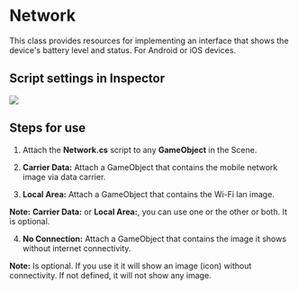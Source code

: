 # Network
This class provides resources for implementing an interface that shows the device's battery level and status.
For Android or iOS devices.

## Script settings in Inspector
<img src="../master/Example.png">

## Steps for use
1. Attach the **Network.cs** script to any **GameObject** in the Scene.

2. **Carrier Data:** Attach a GameObject that contains the mobile network image via data carrier.

3. **Local Area:** Attach a GameObject that contains the Wi-Fi lan image.

**Note:** **Carrier Data:** or **Local Area:**, you can use one or the other or both. It is optional.

4. **No Connection:** Attach a GameObject that contains the image it shows without internet connectivity. 

**Note:** Is optional. If you use it it will show an image (icon) without connectivity. If not defined, it will not show any image.
